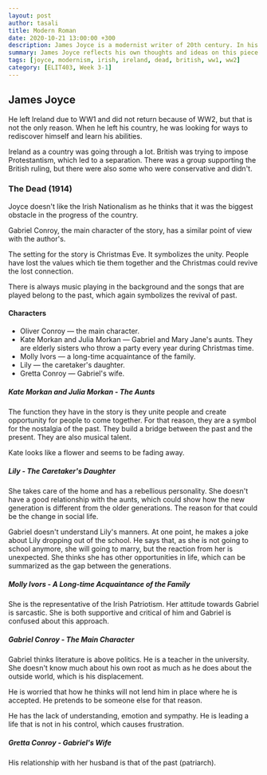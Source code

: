 ```yaml
---
layout: post
author: tasali
title: Modern Roman
date: 2020-10-21 13:00:00 +300
description: James Joyce is a modernist writer of 20th century. In his book, Dead (1914), we see a glimpse of his past. 
summary: James Joyce reflects his own thoughts and ideas on this piece. Gabriel Conroy has a lot of similarities with him and, with this, we understand that Joyce were not always in peace with himself.
tags: [joyce, modernism, irish, ireland, dead, british, ww1, ww2]
category: [ELIT403, Week 3-1]
---
```


## James Joyce 

He left Ireland due to WW1 and did not return because of WW2, but that is not the only reason. When he left his country, he was looking for ways to rediscover himself and learn his abilities. 

Ireland as a country was going through a lot. British was trying to impose Protestantism, which led to a separation. There was a group supporting the British ruling, but there were also some who were conservative and didn't. 

### The Dead (1914)

Joyce doesn't like the Irish Nationalism as he thinks that it was the biggest obstacle in the progress of the country.

Gabriel Conroy, the main character of the story, has a similar point of view with the author's.

The setting for the story is Christmas Eve. It symbolizes the unity. People have lost the values which tie them together and the Christmas could revive the lost connection.

There is always music playing in the background and the songs that are played belong to the past, which again symbolizes the revival of past.

#### Characters

* Oliver Conroy — the main character.
* Kate Morkan and Julia Morkan — Gabriel and Mary Jane's aunts. They are elderly sisters who throw a party every year during Christmas time.
* Molly Ivors — a long-time acquaintance of the family.
* Lily — the caretaker's daughter.
* Gretta Conroy — Gabriel's wife.

##### Kate Morkan and Julia Morkan - The Aunts 

The function they have in the story is they unite people and create opportunity for people to come together. For that reason, they are a symbol for the nostalgia of the past. They build a bridge between the past and the present. They are also musical talent.

Kate looks like a flower and seems to be fading away. 

##### Lily - The Caretaker's Daughter

She takes care of the home and has a rebellious personality. She doesn't have a good relationship with the aunts, which could show how the new generation is different from the older generations. The reason for that could be the change in social life.

Gabriel doesn't understand Lily's manners. At one point, he makes a joke about Lily dropping out of the school. He says that, as she is not going to school anymore, she will going to marry, but the reaction from her is unexpected. She thinks she has other opportunities in life, which can be summarized as the gap between the generations.

##### Molly Ivors - A Long-time Acquaintance of the Family

She is the representative of the Irish Patriotism. Her attitude towards Gabriel is sarcastic. She is both supportive and critical of him and Gabriel is confused about this approach.

##### Gabriel Conroy - The Main Character

Gabriel thinks literature is above politics. He is a teacher in the university. She doesn't know much about his own root as much as he does about the outside world, which is his displacement.

He is worried that how he thinks will not lend him in place where he is accepted. He pretends to be someone else for that reason.

He has the lack of understanding, emotion and sympathy. He is leading a life that is not in his control, which causes frustration.

##### Gretta Conroy - Gabriel's Wife

His relationship with her husband is that of the past (patriarch).